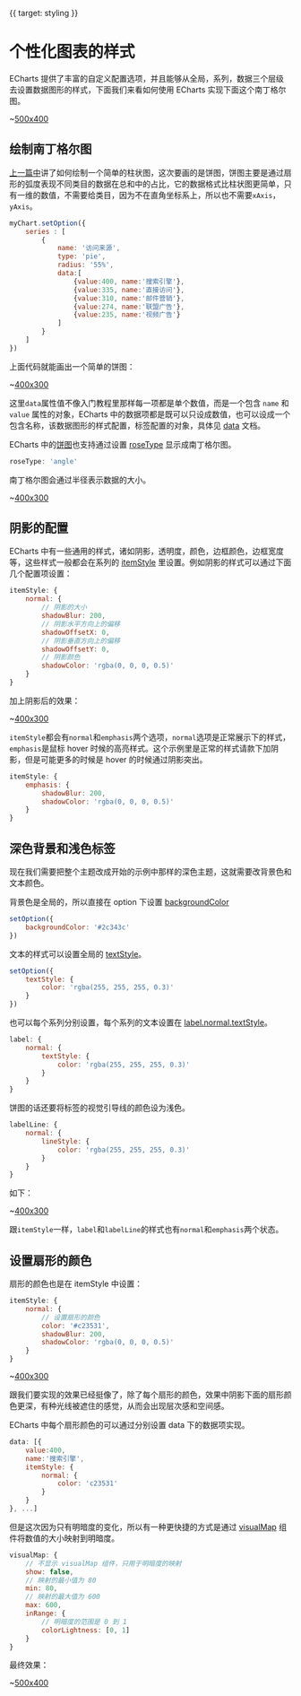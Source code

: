 {{ target: styling }}
# 个性化图表的样式

ECharts 提供了丰富的自定义配置选项，并且能够从全局，系列，数据三个层级去设置数据图形的样式，下面我们来看如何使用 ECharts 实现下面这个南丁格尔图。

~[500x400](${galleryViewPath}doc-example/tutorial-styling-step5&edit=1&reset=1)

## 绘制南丁格尔图

[上一篇中](~getting-started)讲了如何绘制一个简单的柱状图，这次要画的是饼图，饼图主要是通过扇形的弧度表现不同类目的数据在总和中的占比，它的数据格式比柱状图更简单，只有一维的数值，不需要给类目，因为不在直角坐标系上，所以也不需要`xAxis`，`yAxis`。

```js
myChart.setOption({
    series : [
        {
            name: '访问来源',
            type: 'pie',
            radius: '55%',
            data:[
                {value:400, name:'搜索引擎'},
                {value:335, name:'直接访问'},
                {value:310, name:'邮件营销'},
                {value:274, name:'联盟广告'},
                {value:235, name:'视频广告'}
            ]
        }
    ]
})
```

上面代码就能画出一个简单的饼图：

~[400x300](${galleryViewPath}doc-example/tutorial-styling-step0&edit=1&reset=1)

这里`data`属性值不像入门教程里那样每一项都是单个数值，而是一个包含 `name` 和 `value` 属性的对象，ECharts 中的数据项都是既可以只设成数值，也可以设成一个包含名称，该数据图形的样式配置，标签配置的对象，具体见 [data](option.html#series-pie.data) 文档。


ECharts 中的[饼图](option.html#series-pie)也支持通过设置 [roseType](option.html#series-pie.roseType) 显示成南丁格尔图。

```js
roseType: 'angle'
```

南丁格尔图会通过半径表示数据的大小。

~[400x300](${galleryViewPath}doc-example/tutorial-styling-step1&edit=1&reset=1)

## 阴影的配置

ECharts 中有一些通用的样式，诸如阴影，透明度，颜色，边框颜色，边框宽度等，这些样式一般都会在系列的 [itemStyle](~series-pie.itemStyle) 里设置。例如阴影的样式可以通过下面几个配置项设置：

```js
itemStyle: {
    normal: {
        // 阴影的大小
        shadowBlur: 200,
        // 阴影水平方向上的偏移
        shadowOffsetX: 0,
        // 阴影垂直方向上的偏移
        shadowOffsetY: 0,
        // 阴影颜色
        shadowColor: 'rgba(0, 0, 0, 0.5)'
    }
}
```

加上阴影后的效果：

~[400x300](${galleryViewPath}doc-example/tutorial-styling-step2&edit=1&reset=1)

`itemStyle`都会有`normal`和`emphasis`两个选项，`normal`选项是正常展示下的样式，`emphasis`是鼠标 hover 时候的高亮样式。这个示例里是正常的样式请款下加阴影，但是可能更多的时候是 hover 的时候通过阴影突出。
```js
itemStyle: {
    emphasis: {
        shadowBlur: 200,
        shadowColor: 'rgba(0, 0, 0, 0.5)'
    }
}
```

## 深色背景和浅色标签

现在我们需要把整个主题改成开始的示例中那样的深色主题，这就需要改背景色和文本颜色。

背景色是全局的，所以直接在 option 下设置 [backgroundColor](option.html#backgroundColor)
```js
setOption({
    backgroundColor: '#2c343c'
})
```

文本的样式可以设置全局的 [textStyle](option.html#textStyle)。
```js
setOption({
    textStyle: {
        color: 'rgba(255, 255, 255, 0.3)'
    }
})
```

也可以每个系列分别设置，每个系列的文本设置在 [label.normal.textStyle](option.html#series-pie.label.normal.textStyle)。
```js
label: {
    normal: {
        textStyle: {
            color: 'rgba(255, 255, 255, 0.3)'
        }
    }
}
```

饼图的话还要将标签的视觉引导线的颜色设为浅色。
```js
labelLine: {
    normal: {
        lineStyle: {
            color: 'rgba(255, 255, 255, 0.3)'
        }
    }
}
```

如下：

~[400x300](${galleryViewPath}doc-example/tutorial-styling-step3&edit=1&reset=1)

跟`itemStyle`一样，`label`和`labelLine`的样式也有`normal`和`emphasis`两个状态。


## 设置扇形的颜色

扇形的颜色也是在 itemStyle 中设置：

```js
itemStyle: {
    normal: {
        // 设置扇形的颜色
        color: '#c23531',
        shadowBlur: 200,
        shadowColor: 'rgba(0, 0, 0, 0.5)'
    }
}
```

~[400x300](${galleryViewPath}doc-example/tutorial-styling-step4&edit=1&reset=1)

跟我们要实现的效果已经挺像了，除了每个扇形的颜色，效果中阴影下面的扇形颜色更深，有种光线被遮住的感觉，从而会出现层次感和空间感。

ECharts 中每个扇形颜色的可以通过分别设置 data 下的数据项实现。
```js
data: [{
    value:400,
    name:'搜索引擎',
    itemStyle: {
        normal: {
            color: 'c23531'
        }
    }
}, ...]
```

但是这次因为只有明暗度的变化，所以有一种更快捷的方式是通过 [visualMap](~option.html#visualMap) 组件将数值的大小映射到明暗度。

```js
visualMap: {
    // 不显示 visualMap 组件，只用于明暗度的映射
    show: false,
    // 映射的最小值为 80
    min: 80,
    // 映射的最大值为 600
    max: 600,
    inRange: {
        // 明暗度的范围是 0 到 1
        colorLightness: [0, 1]
    }
}
```

最终效果：

~[500x400](${galleryViewPath}doc-example/tutorial-styling-step5&edit=1&reset=1)

